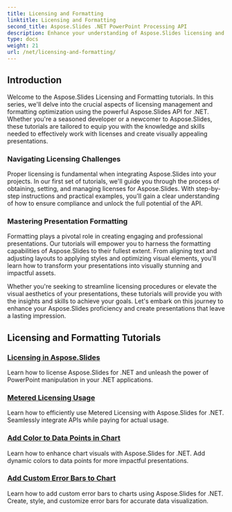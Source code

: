 ```yaml
---
title: Licensing and Formatting
linktitle: Licensing and Formatting
second_title: Aspose.Slides .NET PowerPoint Processing API
description: Enhance your understanding of Aspose.Slides licensing and formatting through comprehensive tutorials. Learn how to efficiently manage licenses and achieve impeccable formatting for your presentations. 
type: docs
weight: 21
url: /net/licensing-and-formatting/
---
```


## Introduction

Welcome to the Aspose.Slides Licensing and Formatting tutorials. In this series, we'll delve into the crucial aspects of licensing management and formatting optimization using the powerful Aspose.Slides API for .NET. Whether you're a seasoned developer or a newcomer to Aspose.Slides, these tutorials are tailored to equip you with the knowledge and skills needed to effectively work with licenses and create visually appealing presentations.

### Navigating Licensing Challenges

Proper licensing is fundamental when integrating Aspose.Slides into your projects. In our first set of tutorials, we'll guide you through the process of obtaining, setting, and managing licenses for Aspose.Slides. With step-by-step instructions and practical examples, you'll gain a clear understanding of how to ensure compliance and unlock the full potential of the API.

### Mastering Presentation Formatting

Formatting plays a pivotal role in creating engaging and professional presentations. Our tutorials will empower you to harness the formatting capabilities of Aspose.Slides to their fullest extent. From aligning text and adjusting layouts to applying styles and optimizing visual elements, you'll learn how to transform your presentations into visually stunning and impactful assets.

Whether you're seeking to streamline licensing procedures or elevate the visual aesthetics of your presentations, these tutorials will provide you with the insights and skills to achieve your goals. Let's embark on this journey to enhance your Aspose.Slides proficiency and create presentations that leave a lasting impression.

## Licensing and Formatting Tutorials
### [Licensing in Aspose.Slides](./licensing-and-formatting/)
Learn how to license Aspose.Slides for .NET and unleash the power of PowerPoint manipulation in your .NET applications.
### [Metered Licensing Usage](./metered-licensing/)
Learn how to efficiently use Metered Licensing with Aspose.Slides for .NET. Seamlessly integrate APIs while paying for actual usage.
### [Add Color to Data Points in Chart](./add-color-to-data-points/)
Learn how to enhance chart visuals with Aspose.Slides for .NET. Add dynamic colors to data points for more impactful presentations.
### [Add Custom Error Bars to Chart](./add-custom-error/)
Learn how to add custom error bars to charts using Aspose.Slides for .NET. Create, style, and customize error bars for accurate data visualization.